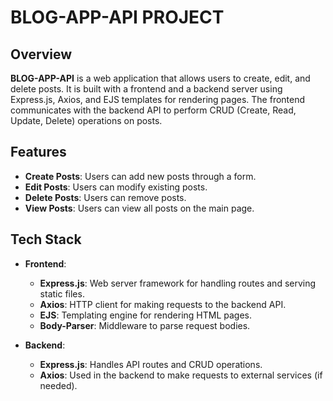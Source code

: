 # BLOG-APP-API PROJECT

## Overview

**BLOG-APP-API** is a web application that allows users to create, edit, and delete posts. It is built with a frontend and a backend server using Express.js, Axios, and EJS templates for rendering pages. The frontend communicates with the backend API to perform CRUD (Create, Read, Update, Delete) operations on posts.

## Features

- **Create Posts**: Users can add new posts through a form.
- **Edit Posts**: Users can modify existing posts.
- **Delete Posts**: Users can remove posts.
- **View Posts**: Users can view all posts on the main page.

## Tech Stack

- **Frontend**:
  - **Express.js**: Web server framework for handling routes and serving static files.
  - **Axios**: HTTP client for making requests to the backend API.
  - **EJS**: Templating engine for rendering HTML pages.
  - **Body-Parser**: Middleware to parse request bodies.
  
- **Backend**:
  - **Express.js**: Handles API routes and CRUD operations.
  - **Axios**: Used in the backend to make requests to external services (if needed).


